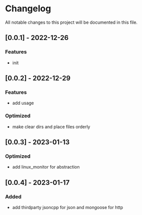# Changelog
All notable changes to this project will be documented in this file.

## [0.0.1] - 2022-12-26
### Features
-  init

## [0.0.2] - 2022-12-29
### Features
-  add usage
### Optimized
-  make clear dirs and place files orderly

## [0.0.3] - 2023-01-13
### Optimized
-  add linux_monitor for abstraction

## [0.0.4] - 2023-01-17
### Added
-  add thirdparty jsoncpp for json and mongoose for http